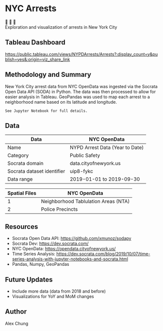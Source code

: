 # NYC Arrests
  
:statue_of_liberty: :police_car: :office:  
Exploration and visualization of arrests in New York City

## Tableau Dashboard
https://public.tableau.com/views/NYPDArrests/Arrests?:display_count=y&publish=yes&:origin=viz_share_link 

## Methodology and Summary
New York City arrest data from NYC OpenData was ingested via the Socrata Open Data API (SODA) in Python.  The data was then processed to allow for easier analysis in Tableau.  GeoPandas was used to map each arrest to a neighborhood name based on its latitude and longitude.    
  
`See Jupyter Notebook for full details.`

## Data
  
Data  | NYC OpenData
------------- | -------------
Name  | NYPD Arrest Data (Year to Date)
Category  | Public Safety
Socrata domain  | data.cityofnewyork.us 
Socrata dataset identifier  | uip8-fykc 
Data range  | 2019-01-01 to 2019-09-30


Spatial Files  | NYC OpenData
------------- | -------------
1 | Neighborhood Tablulation Areas (NTA)
2  | Police Precincts


## Resources

 * Socrata Open Data API: https://github.com/xmunoz/sodapy  
 * Socrata Dev: https://dev.socrata.com/  
 * NYC OpenData: https://opendata.cityofnewyork.us/  
 * Time Series Analysis: https://dev.socrata.com/blog/2019/10/07/time-series-analysis-with-jupyter-notebooks-and-socrata.html  
 * Pandas, Numpy, GeoPandas  

## Future Updates
 * Include more data (data from 2018 and before)  
 * Visualizations for YoY and MoM changes 

## Author
Alex Chung
